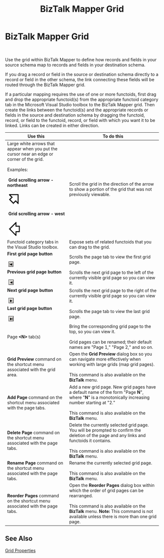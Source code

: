 ﻿---
title: BizTalk Mapper Grid
TOCTitle: BizTalk Mapper Grid
ms:assetid: 3ac092c0-a58b-4b8b-ac06-b7d8e729a489
ms:mtpsurl: https://msdn.microsoft.com/en-us/library/Aa559658(v=BTS.80)
ms:contentKeyID: 51527383
ms.date: 08/30/2017
mtps_version: v=BTS.80
f1_keywords:
- bts10.mapper.grid
---

# BizTalk Mapper Grid

 

Use the grid within BizTalk Mapper to define how records and fields in your source schema map to records and fields in your destination schema.

If you drag a record or field in the source or destination schema directly to a record or field in the other schema, the link connecting these fields will be routed through the BizTalk Mapper grid.

If a particular mapping requires the use of one or more functoids, first drag and drop the appropriate functoid(s) from the appropriate functoid category tab in the Microsoft Visual Studio toolbox to the BizTalk Mapper grid. Then create the links between the functoid(s) and the appropriate records or fields in the source and destination schema by dragging the functoid, record, or field to the functoid, record, or field with which you want it to be linked. Links can be created in either direction.

<table>
<thead>
<tr class="header">
<th>Use this</th>
<th>To do this</th>
</tr>
</thead>
<tbody>
<tr class="odd">
<td>Large white arrows that appear when you put the cursor near an edge or corner of the grid.<br />
<br />
Examples:<br />
<br />
 <strong>Grid scrolling arrow - northeast</strong><br />
<br />
 <img src="images/Aa559658.f0b985cd-c66d-44b9-8c91-9292b1449284(BTS.80).jpeg" /><br />
<br />
 <strong>Grid scrolling arrow - west</strong><br />
<br />
 <img src="images/Aa559658.9d582372-2061-4fa1-a6b6-992759d997f7(BTS.80).jpeg" /></td>
<td>Scroll the grid in the direction of the arrow to show a portion of the grid that was not previously viewable.</td>
</tr>
<tr class="even">
<td>Functoid category tabs in the Visual Studio toolbox.</td>
<td>Expose sets of related functoids that you can drag to the grid.</td>
</tr>
<tr class="odd">
<td><strong>First grid page button</strong><br />
<br />
 <img src="images/Aa559658.dc05ce6f-d98d-41c8-82f3-38e128ebfaa3(BTS.80).jpeg" /></td>
<td>Scrolls the page tab to view the first grid page.</td>
</tr>
<tr class="even">
<td><strong>Previous grid page button</strong><br />
<br />
 <img src="images/Aa559658.0b36db3b-07bc-420b-94a5-d11a395cd5bf(BTS.80).jpeg" /></td>
<td>Scrolls the next grid page to the left of the currently visible grid page so you can view it.</td>
</tr>
<tr class="odd">
<td><strong>Next grid page button</strong><br />
<br />
 <img src="images/Aa559658.627081ac-dea2-433d-b8b2-e4beb0fadf65(BTS.80).jpeg" /></td>
<td>Scrolls the next grid page to the right of the currently visible grid page so you can view it.</td>
</tr>
<tr class="even">
<td><strong>Last grid page button</strong><br />
<br />
 <img src="images/Aa559658.54a3fbed-3ac0-4d5a-9dc5-a22fb9660141(BTS.80).jpeg" /></td>
<td>Scrolls the page tab to view the last grid page.</td>
</tr>
<tr class="odd">
<td>Page <strong>&lt;N&gt;</strong> tab(s)</td>
<td>Bring the corresponding grid page to the top, so you can view it.<br />
<br />
Grid pages can be renamed; their default names are &quot;Page 1,&quot; &quot;Page 2,&quot; and so on.</td>
</tr>
<tr class="even">
<td><strong>Grid Preview</strong> command on the shortcut menu associated with the grid area.</td>
<td>Open the <strong>Grid Preview</strong> dialog box so you can navigate more effectively when working with large grids (map grid pages).<br />
<br />
This command is also available on the <strong>BizTalk</strong> menu.</td>
</tr>
<tr class="odd">
<td><strong>Add Page</strong> command on the shortcut menu associated with the page tabs.</td>
<td>Add a new grid page. New grid pages have a default name of the form &quot;Page <strong>N</strong>&quot;, where &quot;<strong>N</strong>&quot; is a monotonically increasing number starting at &quot;2.&quot;<br />
<br />
This command is also available on the <strong>BizTalk</strong> menu.</td>
</tr>
<tr class="even">
<td><strong>Delete Page</strong> command on the shortcut menu associated with the page tabs.</td>
<td>Delete the currently selected grid page. You will be prompted to confirm the deletion of the page and any links and functoids it contains.<br />
<br />
This command is also available on the <strong>BizTalk</strong> menu.</td>
</tr>
<tr class="odd">
<td><strong>Rename Page</strong> command on the shortcut menu associated with the page tabs.</td>
<td>Rename the currently selected grid page.<br />
<br />
This command is also available on the <strong>BizTalk</strong> menu.</td>
</tr>
<tr class="even">
<td><strong>Reorder Pages</strong> command on the shortcut menu associated with the page tabs.</td>
<td>Open the <strong>Reorder Pages</strong> dialog box within which the order of grid pages can be rearranged.<br />
<br />
This command is also available on the <strong>BizTalk</strong> menu. <strong>Note:</strong> This command is not available unless there is more than one grid page.</td>
</tr>
</tbody>
</table>


## See Also

[Grid Properties](grid-properties.md)


